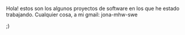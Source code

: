Hola! estos son los algunos proyectos de software en los que he estado trabajando. Cualquier cosa, a mi gmail: jona-mhw-swe

;) 


<!---
jona-mhw/jona-mhw is a ✨ special ✨ repository because its `README.md` (this file) appears on your GitHub profile.
You can click the Preview link to take a look at your changes.
--->
